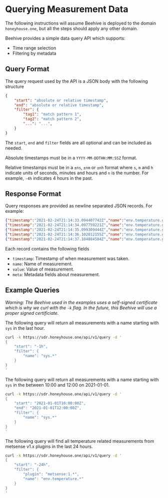 # Querying Measurement Data

The following instructions will assume Beehive is deployed to the domain `honeyhouse.one`, but all the steps should apply any other domain.

Beehive provides a simple data query API which supports:

* Time range selection
* Filtering by metadata

## Query Format

The query request used by the API is a JSON body with the following structure

```json
{
    "start": "absolute or relative timestamp",
    "end": "absolute or relative timestamp",
    "filter": {
        "tag1": "match pattern 1",
        "tag2": "match pattern 2",
        "...": "...",
    }
}
```

The `start`, `end` and `filter` fields are all optional and can be included as needed.

Absolute timestamps must be in a `YYYY-MM-DDTHH:MM:SSZ` format.

Relative timestamps must be in a `±ns`, `±nm` or `±nh` format where `s`, `m` and `h` indicate units of seconds, minutes and hours and `n` is the number. For example, `-4h` indicates 4 hours in the past.

## Response Format

Query responses are provided as newline separated JSON records. For example:

```json
{"timestamp":"2021-02-24T21:14:33.094407742Z","name":"env.temperature.gen","value":1.8749457256338125,"meta":{"node":"0000000000000001","plugin":"metsense:1.0.2"}}
{"timestamp":"2021-02-24T21:14:34.097759221Z","name":"env.temperature.gen","value":3.4616782879021497,"meta":{"node":"0000000000000001","plugin":"metsense:1.0.2"}}
{"timestamp":"2021-02-24T21:14:35.099309444Z","name":"env.temperature.gen","value":3.935407701067743,"meta":{"node":"0000000000000001","plugin":"metsense:1.0.2"}}
{"timestamp":"2021-02-24T21:14:36.102012155Z","name":"env.temperature.gen","value":0.660707909927028,"meta":{"node":"0000000000000001","plugin":"metsense:1.0.2"}}
{"timestamp":"2021-02-24T21:14:37.104884504Z","name":"env.temperature.gen","value":0.5932408953781276,"meta":{"node":"0000000000000001","plugin":"metsense:1.0.2"}}
```

Each record contains the following fields

* `timestamp`: Timestamp of when measurement was taken.
* `name`: Name of measurement.
* `value`: Value of measurement.
* `meta`: Metadata fields about measurement.


## Example Queries

_Warning: The Beehive used in the examples uses a self-signed certificate which is why we curl with the `-k` flag. In the future, this Beehive will use a proper signed certificiate._

The following query will return all measurements with a name starting with `sys` in the last hour.

```sh
curl -k https://sdr.honeyhouse.one/api/v1/query -d '
{
    "start": "-1h",
    "filter": {
        "name": "sys.*"
    }
}
'
```

The following query will return all measurements with a name starting with `sys` in the between 10:00 and 12:00 on 2021-01-01.

```sh
curl -k https://sdr.honeyhouse.one/api/v1/query -d '
{
    "start": "2021-01-01T10:00:00Z",
    "end": "2021-01-01T12:00:00Z",
    "filter": {
        "name": "sys.*"
    }
}
'
```

The following query will find all temperature related measurements from metsense v1.x plugins in the last 24 hours.

```sh
curl -k https://sdr.honeyhouse.one/api/v1/query -d '
{
    "start": "-24h",
    "filter": {
        "plugin": "metsense:1.*",
        "name": "env.temperature.*"
    }
}
'
```
